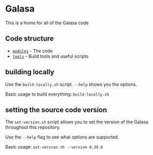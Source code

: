 # Galasa
This is a home for all of the Galasa code

## Code structure
- [`modules`](./modules/) - The code
- [`tools`](./tools/) - Build tools and useful scripts

## building locally

Use the `build-locally.sh` script. `--help` shows you the options.

Basic usage to build everything: `build-locally.sh`

## setting the source code version

The `set-version.sh` script allows you to set the version of the Galasa throughout this repository.

Use the `--help` flag to see what options are supported.

Basic usage: `set-version.sh --version 0.39.0`
